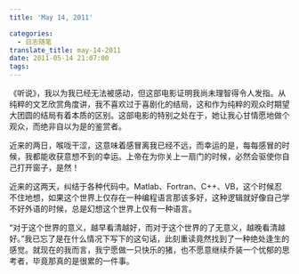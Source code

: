 ```yaml
---
title: 'May 14, 2011'

categories:
  - 日志随笔
translate_title: may-14-2011
date: 2011-05-14 21:07:00
tags:
---
```


《听说》，我以为我已经无法被感动，但这部电影证明我尚未理智得令人发指。从纯粹的文艺欣赏角度讲，我不喜欢过于喜剧化的结局，这和作为纯粹的观众时期望大团圆的结局有着本质的区别。这部电影的特别之处在于，她让我心甘情愿地做个观众，而绝非自以为是的鉴赏者。

近来的两日，喉咙干涩，这意味着感冒离我已经不远，而幸运的是，每每感冒的时候，我都能收获意想不到的幸运。上帝在为你关上一扇门的时候，必然会驱使你自己打开窗子，是然！

近来的这两天，纠结于各种代码中。Matlab、Fortran、C++、VB，这个时候忍不住地想，如果这个世界上仅存在一种编程语言那该多好，这种逻辑就好像自己学不好外语的时候，总是幻想这个世界上仅有一种语言。

“对于这个世界的意义，越早看清越好，而对于这个世界的了无意义，越晚看清越好。”我已忘了是在什么情况下写下的这句话，此刻重读竟然找到了一种绝处逢生的感觉。就现在的我而言，我宁愿做一只快乐的猪，也不愿意继续乔装一个忧郁的思考者，毕竟那真的是很累的一件事。